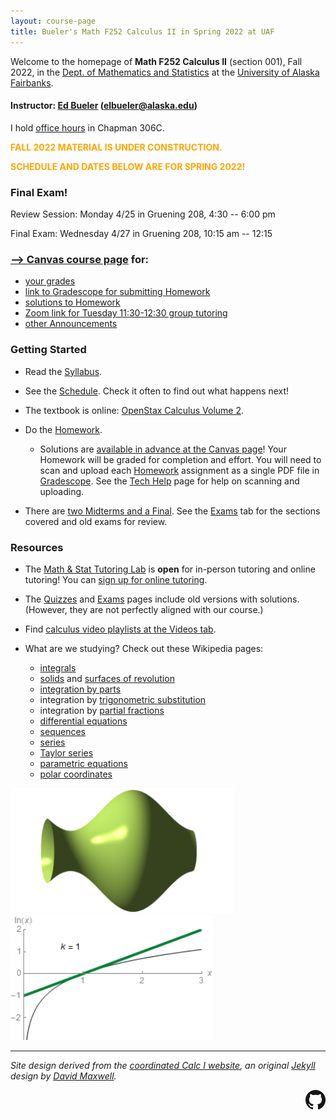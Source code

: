 ```yaml
---
layout: course-page
title: Bueler's Math F252 Calculus II in Spring 2022 at UAF
---
```


Welcome to the homepage of **Math F252 Calculus II** (section 001), Fall 2022, in the [Dept. of Mathematics and Statistics](http://www.uaf.edu/dms/) at the [University of Alaska Fairbanks](http://www.uaf.edu/).

#### Instructor:  [Ed Bueler](http://bueler.github.io/) ([elbueler@alaska.edu](mailto:elbueler@alaska.edu))

I hold [office hours](http://bueler.github.io/OffHrs.htm) in Chapman 306C.

<span style="color:orange">**FALL 2022 MATERIAL IS UNDER CONSTRUCTION.**</span>

<span style="color:orange">**SCHEDULE AND DATES BELOW ARE FOR SPRING 2022!**</span>

### Final Exam!

Review Session: Monday 4/25 in Gruening 208, 4:30 -- 6:00 pm

Final Exam: Wednesday 4/27 in Gruening 208, 10:15 am -- 12:15

### [--> Canvas course page](https://canvas.alaska.edu/courses/7049) for:

  * [your grades](https://canvas.alaska.edu/courses/7049/grades)
  * [link to Gradescope for submitting Homework](https://canvas.alaska.edu/courses/7049/external_tools/114?display=borderless)
  * [solutions to Homework](https://canvas.alaska.edu/courses/7049/modules)
  * [Zoom link for Tuesday 11:30-12:30 group tutoring](https://canvas.alaska.edu/courses/7049)
  * [other Announcements](https://canvas.alaska.edu/courses/7049)

### Getting Started

* Read the [Syllabus](syllabus.pdf).

* See the [Schedule](schedule.pdf).  Check it often to find out what happens next!

* The textbook is online: [OpenStax Calculus Volume 2](https://openstax.org/details/books/calculus-volume-2).

* Do the [Homework](homework.html).

  * Solutions are [available in advance at the Canvas page](https://canvas.alaska.edu/courses/7049/modules)!  Your Homework will be graded for completion and effort.  You will need to scan and upload each [Homework](homework.html) assignment as a single PDF file in [Gradescope](https://canvas.alaska.edu/courses/7049/external_tools/114?display=borderless).  See the [Tech Help](techHelp.html) page for help on scanning and uploading.

* There are [two Midterms and a Final](exams.html).  See the [Exams](exams.html) tab for the sections covered and old exams for review.

### Resources

* The [Math & Stat Tutoring Lab](https://www.uaf.edu/dms/mathlab/index.php) is **open** for in-person tutoring and online tutoring!  You can [sign up for online tutoring](https://fairbanks.go-redrock.com/).

* The [Quizzes](quizzes.html) and [Exams](exams.html) pages include old versions with solutions.  (However, they are not perfectly aligned with our course.)

* Find [calculus video playlists at the Videos tab](videos.html).

* What are we studying?  Check out these Wikipedia pages:
   * [integrals](https://en.wikipedia.org/wiki/Integral)
   * [solids](https://en.wikipedia.org/wiki/Solid_of_revolution) and [surfaces of revolution](https://en.wikipedia.org/wiki/Surface_of_revolution)
   * [integration by parts](https://en.wikipedia.org/wiki/Integration_by_parts)
   * integration by [trigonometric substitution](https://en.wikipedia.org/wiki/Trigonometric_substitution)
   * integration by [partial fractions](https://en.wikipedia.org/wiki/Partial_fraction_decomposition)
   * [differential equations](https://en.wikipedia.org/wiki/Ordinary_differential_equation)
   * [sequences](https://en.wikipedia.org/wiki/Sequence)
   * [series](https://en.wikipedia.org/wiki/Series_(mathematics))
   * [Taylor series](https://en.wikipedia.org/wiki/Taylor_series)
   * [parametric equations](https://en.wikipedia.org/wiki/Parametric_equation)
   * [polar coordinates](https://en.wikipedia.org/wiki/Polar_coordinate_system)

[<img src="assets/images/solid.png" height="200">](https://en.wikipedia.org/wiki/Solid_of_revolution "solid of revolution") &nbsp; &nbsp; [<img src="assets/images/ln.gif" height="200">](https://en.wikipedia.org/wiki/Taylor_series "Taylor series of y=ln x")

---
_Site design derived from the [coordinated Calc I website](https://uaf-math251.github.io/), an original [Jekyll](https://jekyllrb.com/) design by [David Maxwell](https://damaxwell.github.io/)._

[<img src="assets/images/GitHub-Mark-32px.png" align="right">](https://github.com/bueler/calc2 "github repository for this site")

